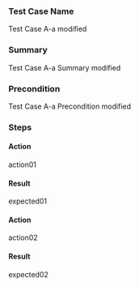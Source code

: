 ### Test Case Name
Test Case A-a modified

### Summary
Test Case A-a Summary modified

### Precondition
Test Case A-a Precondition modified

### Steps

#### Action
action01

#### Result
expected01

#### Action
action02

#### Result
expected02
